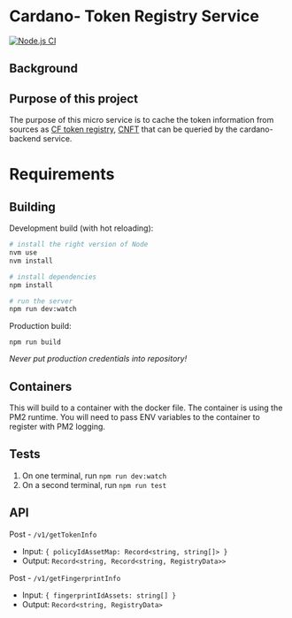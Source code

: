 # Cardano- Token Registry Service

[![Node.js CI](https://github.com/dcSpark/token-registry-service/actions/workflows/node.js.yml/badge.svg?branch=main)](https://github.com/dcSpark/token-registry-service/actions/workflows/node.js.yml)

## Background

## Purpose of this project

The purpose of this micro service is to cache the token information from sources as [CF token registry](https://github.com/cardano-foundation/cardano-token-registry), [CNFT](https://github.com/Cardano-NFTs/policyIDs) that can be queried by the cardano-backend service.

# Requirements

## Building

Development build (with hot reloading):

```bash
# install the right version of Node
nvm use
nvm install

# install dependencies
npm install

# run the server
npm run dev:watch
```

Production build:

```
npm run build
```

_Never put production credentials into repository!_

## Containers

This will build to a container with the docker file. The container is using the PM2 runtime. You will need to pass ENV variables to the container to register with PM2 logging.

## Tests

1. On one terminal, run `npm run dev:watch`
2. On a second terminal, run `npm run test`

## API

Post - `/v1/getTokenInfo`
- Input: `{ policyIdAssetMap: Record<string, string[]> }`
- Output: `Record<string, Record<string, RegistryData>>`

Post - `/v1/getFingerprintInfo`
- Input: `{ fingerprintIdAssets: string[] }`
- Output: `Record<string, RegistryData>`
